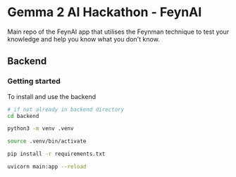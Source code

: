 # Gemma 2 AI Hackathon - FeynAI

Main repo of the FeynAI app that utilises the Feynman technique to test your knowledge and help you know what you don't know.

## Backend

### Getting started

To install and use the backend

```sh
# if not already in backend directory
cd backend

python3 -m venv .venv

source .venv/bin/activate

pip install -r requirements.txt

uvicorn main:app --reload
```
